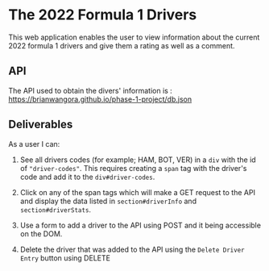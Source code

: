 # The 2022 Formula 1 Drivers

This web application enables the user to view information about the current 2022 formula 1 drivers and give them a rating as well as a comment.

## API 

The API used to obtain the divers' information is : 
    https://brianwangora.github.io/phase-1-project/db.json

## Deliverables

As a user I can:

1. See all drivers codes (for example; HAM, BOT, VER) in a `div` with the id of `"driver-codes"`. 
This requires creating a `span` tag with the driver's code and add it to the `div#driver-codes`.

2. Click on any of the span tags which will make a GET request to the API and display the data listed in `section#driverInfo` and `section#driverStats`.

3. Use a form to add a driver to the API using POST and it being accessible on the DOM.

4. Delete the driver that was added to the API using the `Delete Driver Entry` button using DELETE


